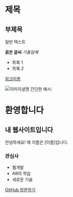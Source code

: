 # 제목
## 부제목

일반 텍스트

**굵은 글씨**
*기울임체*

- 목록 1
- 목록 2

[링크이름](URL주소)

![이미지설명](이미지URL)
간단한 예시:

# 환영합니다

## 내 웹사이트입니다

안녕하세요! 제 이름은 [이름]입니다.

### 관심사
- 웹개발
- AWS 학습
- 새로운 기술

[GitHub 방문하기](https://github.com/doooni)
